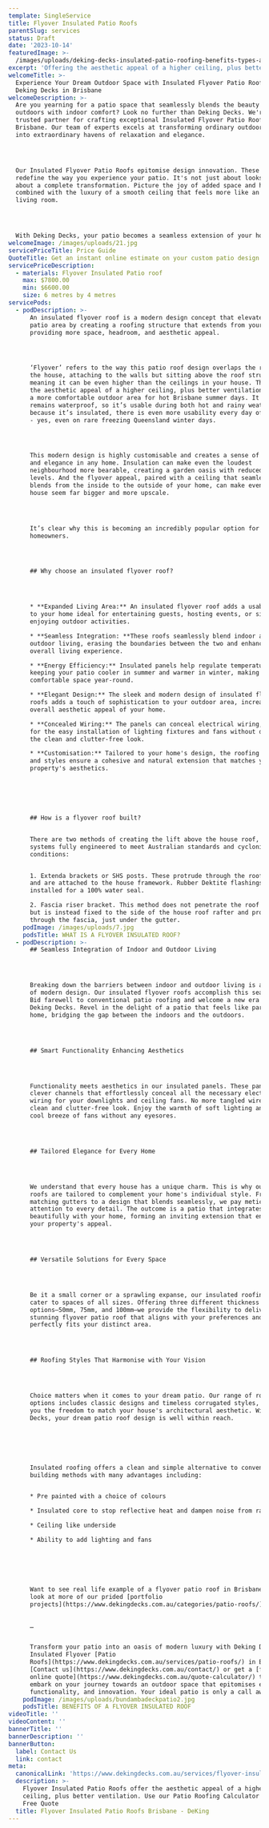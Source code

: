 ```yaml
---
template: SingleService
title: Flyover Insulated Patio Roofs
parentSlug: services
status: Draft
date: '2023-10-14'
featuredImage: >-
  /images/uploads/deking-decks-insulated-patio-roofing-benefits-types-and-materials.jpg
excerpt: 'Offering the aesthetic appeal of a higher ceiling, plus better ventilation'
welcomeTitle: >-
  Experience Your Dream Outdoor Space with Insulated Flyover Patio Roofs by
  Deking Decks in Brisbane
welcomeDescription: >-
  Are you yearning for a patio space that seamlessly blends the beauty of the
  outdoors with indoor comfort? Look no further than Deking Decks. We're your
  trusted partner for crafting exceptional Insulated Flyover Patio Roofs in
  Brisbane. Our team of experts excels at transforming ordinary outdoor spaces
  into extraordinary havens of relaxation and elegance.




  Our Insulated Flyover Patio Roofs epitomise design innovation. These roofs
  redefine the way you experience your patio. It's not just about looks—it's
  about a complete transformation. Picture the joy of added space and headroom
  combined with the luxury of a smooth ceiling that feels more like an indoor
  living room. 




  With Deking Decks, your patio becomes a seamless extension of your home.
welcomeImage: /images/uploads/21.jpg
servicePriceTitle: Price Guide
QuoteTitle: Get an instant online estimate on your custom patio design
servicePriceDescription:
  - materials: Flyover Insulated Patio roof
    max: $7800.00
    min: $6600.00
    size: 6 metres by 4 metres
servicePods:
  - podDescription: >-
      An insulated flyover roof is a modern design concept that elevates your
      patio area by creating a roofing structure that extends from your home,
      providing more space, headroom, and aesthetic appeal.




      ‘Flyover’ refers to the way this patio roof design overlaps the roof of
      the house, attaching to the walls but sitting above the roof structure,
      meaning it can be even higher than the ceilings in your house. This offers
      the aesthetic appeal of a higher ceiling, plus better ventilation, meaning
      a more comfortable outdoor area for hot Brisbane summer days. It also
      remains waterproof, so it’s usable during both hot and rainy weather. And,
      because it’s insulated, there is even more usability every day of the year
      - yes, even on rare freezing Queensland winter days. 




      This modern design is highly customisable and creates a sense of luxury
      and elegance in any home. Insulation can make even the loudest
      neighbourhood more bearable, creating a garden oasis with reduced noise
      levels. And the flyover appeal, paired with a ceiling that seamlessly
      blends from the inside to the outside of your home, can make even a small
      house seem far bigger and more upscale. 




      It’s clear why this is becoming an incredibly popular option for
      homeowners. 




      ## Why choose an insulated flyover roof?




      * **Expanded Living Area:** An insulated flyover roof adds a usable space
      to your home ideal for entertaining guests, hosting events, or simply
      enjoying outdoor activities.

      * **Seamless Integration: **These roofs seamlessly blend indoor and
      outdoor living, erasing the boundaries between the two and enhancing your
      overall living experience.

      * **Energy Efficiency:** Insulated panels help regulate temperature,
      keeping your patio cooler in summer and warmer in winter, making it a
      comfortable space year-round.

      * **Elegant Design:** The sleek and modern design of insulated flyover
      roofs adds a touch of sophistication to your outdoor area, increasing the
      overall aesthetic appeal of your home.

      * **Concealed Wiring:** The panels can conceal electrical wiring, allowing
      for the easy installation of lighting fixtures and fans without disrupting
      the clean and clutter-free look.

      * **Customisation:** Tailored to your home's design, the roofing options
      and styles ensure a cohesive and natural extension that matches your
      property's aesthetics.






      ## How is a flyover roof built?


      There are two methods of creating the lift above the house roof, with both
      systems fully engineered to meet Australian standards and cyclonic
      conditions:


      1. Extenda brackets or SHS posts. These protrude through the roof surface
      and are attached to the house framework. Rubber Dektite flashings are then
      installed for a 100% water seal.

      2. Fascia riser bracket. This method does not penetrate the roof surface
      but is instead fixed to the side of the house roof rafter and protrudes
      through the fascia, just under the gutter.
    podImage: /images/uploads/7.jpg
    podsTitle: WHAT IS A FLYOVER INSULATED ROOF?
  - podDescription: >-
      ## Seamless Integration of Indoor and Outdoor Living




      Breaking down the barriers between indoor and outdoor living is a hallmark
      of modern design. Our insulated flyover roofs accomplish this seamlessly.
      Bid farewell to conventional patio roofing and welcome a new era with
      Deking Decks. Revel in the delight of a patio that feels like part of your
      home, bridging the gap between the indoors and the outdoors.




      ## Smart Functionality Enhancing Aesthetics




      Functionality meets aesthetics in our insulated panels. These panels house
      clever channels that effortlessly conceal all the necessary electrical
      wiring for your downlights and ceiling fans. No more tangled wires, just a
      clean and clutter-free look. Enjoy the warmth of soft lighting and the
      cool breeze of fans without any eyesores.




      ## Tailored Elegance for Every Home




      We understand that every house has a unique charm. This is why our flyover
      roofs are tailored to complement your home's individual style. From
      matching gutters to a design that blends seamlessly, we pay meticulous
      attention to every detail. The outcome is a patio that integrates
      beautifully with your home, forming an inviting extension that enhances
      your property's appeal.




      ## Versatile Solutions for Every Space




      Be it a small corner or a sprawling expanse, our insulated roofing panels
      cater to spaces of all sizes. Offering three different thickness
      options—50mm, 75mm, and 100mm—we provide the flexibility to deliver a
      stunning flyover patio roof that aligns with your preferences and
      perfectly fits your distinct area.




      ## Roofing Styles That Harmonise with Your Vision




      Choice matters when it comes to your dream patio. Our range of roofing
      options includes classic designs and timeless corrugated styles, granting
      you the freedom to match your house's architectural aesthetic. With Deking
      Decks, your dream patio roof design is well within reach.






      Insulated roofing offers a clean and simple alternative to conventional
      building methods with many advantages including:


      * Pre painted with a choice of colours

      * Insulated core to stop reflective heat and dampen noise from rain.

      * Ceiling like underside

      * Ability to add lighting and fans






      Want to see real life example of a flyover patio roof in Brisbane? Take a
      look at more of our prided [portfolio
      projects](https://www.dekingdecks.com.au/categories/patio-roofs/). 


      …


      Transform your patio into an oasis of modern luxury with Deking Decks'
      Insulated Flyover [Patio
      Roofs](https://www.dekingdecks.com.au/services/patio-roofs/) in Brisbane.
      [Contact us](https://www.dekingdecks.com.au/contact/) or get a [free
      online quote](https://www.dekingdecks.com.au/quote-calculator/) today to
      embark on your journey towards an outdoor space that epitomises elegance,
      functionality, and innovation. Your ideal patio is only a call away!
    podImage: /images/uploads/bundambadeckpatio2.jpg
    podsTitle: BENEFITS OF A FLYOVER INSULATED ROOF
videoTitle: ''
videoContent: ''
bannerTitle: ''
bannerDescription: ''
bannerButton:
  label: Contact Us
  link: contact
meta:
  canonicalLink: 'https://www.dekingdecks.com.au/services/flyover-insulated-patio-roofs/'
  description: >-
    Flyover Insulated Patio Roofs offer the aesthetic appeal of a higher
    ceiling, plus better ventilation. Use our Patio Roofing Calculator for a
    Free Quote
  title: Flyover Insulated Patio Roofs Brisbane - DeKing
---
```


